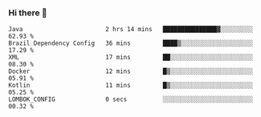 ### Hi there 👋

<!--START_SECTION:waka-->

```text
Java                       2 hrs 14 mins   ███████████████▓░░░░░░░░░   62.93 %
Brazil Dependency Config   36 mins         ████▒░░░░░░░░░░░░░░░░░░░░   17.29 %
XML                        17 mins         ██░░░░░░░░░░░░░░░░░░░░░░░   08.30 %
Docker                     12 mins         █▒░░░░░░░░░░░░░░░░░░░░░░░   05.91 %
Kotlin                     11 mins         █▒░░░░░░░░░░░░░░░░░░░░░░░   05.25 %
LOMBOK_CONFIG              0 secs          ░░░░░░░░░░░░░░░░░░░░░░░░░   00.32 %
```

<!--END_SECTION:waka-->

<!--
**jerry-shao/jerry-shao** is a ✨ _special_ ✨ repository because its `README.md` (this file) appears on your GitHub profile.

Here are some ideas to get you started:

- 🔭 I’m currently working on ...
- 🌱 I’m currently learning ...
- 👯 I’m looking to collaborate on ...
- 🤔 I’m looking for help with ...
- 💬 Ask me about ...
- 📫 How to reach me: ...
- 😄 Pronouns: ...
- ⚡ Fun fact: ...
-->
